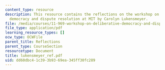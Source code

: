 ```yaml
---
content_type: resource
description: This resource contains the reflections on the workshop on deliberative
  democracy and dispute resolution at MIT by Carolyn Lukensmeyer.
file: /media/courses/11-969-workshop-on-deliberative-democracy-and-dispute-resolution-summer-2005/dd60dbc41c393b9369ea345ff30fc289_lukensmeyer_ref.pdf
file_type: application/pdf
learning_resource_types: []
ocw_type: OCWFile
parent_title: Reflections
parent_type: CourseSection
resourcetype: Document
title: lukensmeyer_ref.pdf
uid: dd60dbc4-1c39-3b93-69ea-345ff30fc289
---
```

